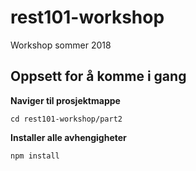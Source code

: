 # rest101-workshop
Workshop sommer 2018

## Oppsett for å komme i gang
**Naviger til prosjektmappe**
```
cd rest101-workshop/part2
```
**Installer alle avhengigheter**
```
npm install
```

